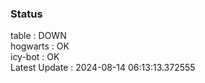 ### Status


table : DOWN  
hogwarts : OK  
icy-bot : OK  
Latest Update : 2024-08-14 06:13:13.372555
